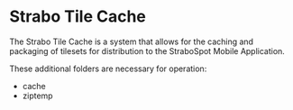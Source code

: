 # Strabo Tile Cache
The Strabo Tile Cache is a system that allows for the caching and packaging of tilesets for distribution to the StraboSpot Mobile Application.

These additional folders are necessary for operation:
- cache
- ziptemp


